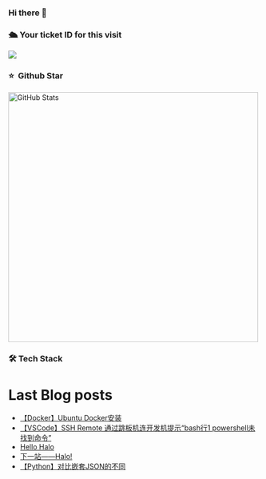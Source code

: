 ### Hi there 👋

<!--
**doraemon-hub-art/doraemon-hub-art** is a ✨ _special_ ✨ repository because its `README.md` (this file) appears on your GitHub profile.

Here are some ideas to get you started:

- 🔭 I’m currently working on ...

- 🌱 I’m currently learning ...

- 👯 I’m looking to collaborate on ...

- 🤔 I’m looking for help with ...

- 💬 Ask me about ...

- 📫 How to reach me: ...

- 😄 Pronouns: ...

- ⚡ Fun fact: ...
  -->

  

### **🛳** **Your ticket ID for this visit**

<img src="https://profile-counter.glitch.me/doraemon-hub-art/count.svg" />

### ⭐️ &nbsp;Github Star

<img width="500px"  alt="GitHub Stats" src="https://github-readme-stats.vercel.app/api?username=doraemon-hub-art&count_private=true&show_icons=true"/>

### **🛠** **Tech Stack**


# Last Blog posts
<!-- BLOG-POST-LIST:START -->
- [【Docker】Ubuntu Docker安装](/archives/%E3%80%90Docker%E3%80%91Ubuntu%20Docker%E5%AE%89%E8%A3%85)
- [【VSCode】SSH Remote 通过跳板机连开发机提示“bash行1 powershell未找到命令”](/archives/1712329233798)
- [Hello Halo](/archives/hello-halo)
- [下一站——Halo!](/archives/%E4%B8%8B%E4%B8%80%E7%AB%99%E2%80%94%E2%80%94Halo%21)
- [【Python】对比嵌套JSON的不同](/archives/%E3%80%90Python%E3%80%91%E5%AF%B9%E6%AF%94%E5%B5%8C%E5%A5%97JSON%E7%9A%84%E4%B8%8D%E5%90%8C)
<!-- BLOG-POST-LIST:END -->


